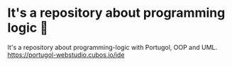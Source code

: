#  It's a repository about programming logic 🔢
It's a repository about programming-logic with Portugol, OOP and UML.
https://portugol-webstudio.cubos.io/ide
